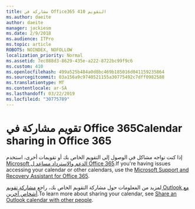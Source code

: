 ```yaml
---
title: مشاركة في Office365 التقويم 410
ms.author: daeite
author: daeite
manager: jackiesm
ms.date: 2/9/2018
ms.audience: ITPro
ms.topic: article
ROBOTS: NOINDEX, NOFOLLOW
localization_priority: Normal
ms.assetid: 7ec088d3-8629-435e-a222-8722bc99f9c6
ms.custom: 410
ms.openlocfilehash: 499a525b484a0d8bc469b185016d041159235864
ms.sourcegitcommit: 03a156a9c9740521155a30775492c7dff0982588
ms.translationtype: MT
ms.contentlocale: ar-SA
ms.lasthandoff: 03/22/2019
ms.locfileid: "30775789"
---
```

# <a name="calendar-sharing-in-office-365"></a><span data-ttu-id="12f42-102">تقويم مشاركة في Office 365</span><span class="sxs-lookup"><span data-stu-id="12f42-102">Calendar sharing in Office 365</span></span>

<span data-ttu-id="12f42-103">إذا كنت تواجه مشاكل في الوصول إلى التقويم الخاص بك أو تقويمات أخرى، استخدم [Microsoft الدعم والاسترداد مساعد ل Office 365](https://diagnostics.office.com/).</span><span class="sxs-lookup"><span data-stu-id="12f42-103">If you're having issues accessing your calendar or other calendars, use the [Microsoft Support and Recovery Assistant for Office 365](https://diagnostics.office.com/).</span></span>
  
<span data-ttu-id="12f42-104">لمزيد من المعلومات حول مشاركة التقويم الخاص بك، راجع [مشاركة تقويم Outlook مع أشخاص آخرين](https://support.office.com/article/353ed2c1-3ec5-449d-8c73-6931a0adab88.aspx).</span><span class="sxs-lookup"><span data-stu-id="12f42-104">To learn more about sharing your calendar, see [Share an Outlook calendar with other people](https://support.office.com/article/353ed2c1-3ec5-449d-8c73-6931a0adab88.aspx).</span></span>
  

